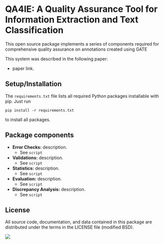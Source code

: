 # QA4IE: A Quality Assurance Tool for Information Extraction and Text Classification

This open source package implements a series of components required for comprehensive quality assurance on annotations created using GATE

This system was described in the following paper:

+ paper link.

## Setup/Installation

The `requirements.txt` file lists all required Python packages installable with pip. Just run
```
pip install -r requirements.txt
```
to install all packages.

## Package components

- **Error Checks:** description.
  + See ```script```
- **Validations:** description.
  + See ```script```
- **Statistics:** description.
  + See ```script```
- **Evaluation:** description.
  + See ```script```
- **Discrepancy Analysis:** description.
  + See ```script```

## License

All source code, documentation, and data contained in this package are distributed under the terms in the LICENSE file (modified BSD).

<img src="https://clinicalcenter.nih.gov/themes/internet/images/NIH_CC_logo.png"/>
